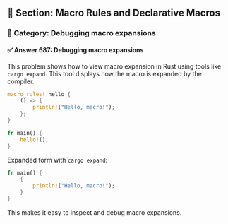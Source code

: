 ## 📘 Section: Macro Rules and Declarative Macros  
### 🔹 Category: Debugging macro expansions  
#### ✅ Answer 687: Debugging macro expansions

This problem shows how to view macro expansion in Rust using tools like `cargo expand`. This tool displays how the macro is expanded by the compiler.

```rust
macro_rules! hello {
    () => {
        println!("Hello, macro!");
    };
}

fn main() {
    hello!();
}
```
Expanded form with `cargo expand`:
```rust
fn main() {
    {
        println!("Hello, macro!");
    }
}
```
This makes it easy to inspect and debug macro expansions.
